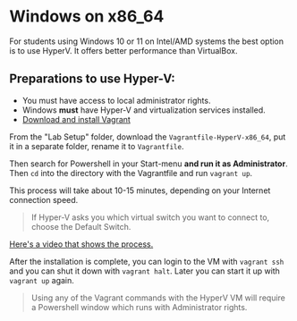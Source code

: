 # Windows on x86_64

For students using Windows 10 or 11 on Intel/AMD systems the best option is to use HyperV. It offers better performance than VirtualBox.

## Preparations to use Hyper-V:

* You must have access to local administrator rights. 
* Windows **must** have Hyper-V and virtualization services installed.
* [Download and install Vagrant](https://developer.hashicorp.com/vagrant/downloads?product_intent=vagrant)

From the "Lab Setup" folder, download the `Vagrantfile-HyperV-x86_64`, put it in a separate folder, rename it to `Vagrantfile`. 

Then search for Powershell in your Start-menu **and run it as Administrator**. Then `cd` into the directory with the Vagrantfile and run `vagrant up`.

This process will take about 10-15 minutes, depending on your Internet connection speed.

> If Hyper-V asks you which virtual switch you want to connect to, choose the Default Switch.

[Here's a video that shows the process.](https://www.youtube.com/watch?v=DsEdfCggXlQ)

After the installation is complete, you can login to the VM with `vagrant ssh` and you can shut it down with `vagrant halt`. Later you can start it up with `vagrant up` again.

> Using any of the Vagrant commands with the HyperV VM will require a Powershell window which runs with Administrator rights.


